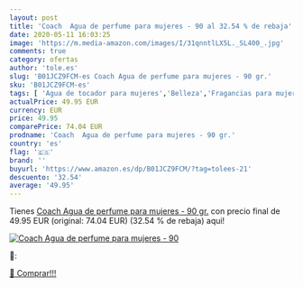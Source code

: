 ```yaml
---
layout: post
title: 'Coach  Agua de perfume para mujeres - 90 al 32.54 % de rebaja'
date: 2020-05-11 16:03:25
image: 'https://m.media-amazon.com/images/I/31qnntlLX5L._SL400_.jpg'
comments: true
category: ofertas
author: 'tole.es'
slug: 'B01JCZ9FCM-es Coach Agua de perfume para mujeres - 90 gr.'
sku: 'B01JCZ9FCM-es'
tags: [ 'Agua de tocador para mujeres','Belleza','Fragancias para mujeres','Instrumentos de percusión para niños','Instrumentos musicales para niños','Juguetes','Juguetes y juegos','Perfumes y fragancias','Productos para el cuidado de la piel','Sets y juegos para el cuidado de la piel','agua','de','perfume', ]
actualPrice: 49.95 EUR
currency: EUR
price: 49.95
comparePrice: 74.04 EUR
prodname: 'Coach  Agua de perfume para mujeres - 90 gr.'
country: 'es'
flag: '🇪🇸'
brand: ''
buyurl: 'https://www.amazon.es/dp/B01JCZ9FCM/?tag=tolees-21'
descuento: '32.54'
average: '49.95'
---
```


Tienes [Coach  Agua de perfume para mujeres - 90 gr.](https://www.amazon.es/dp/B01JCZ9FCM/?tag=tolees-21) con precio final de  49.95 EUR (original: 74.04 EUR) (32.54 %  de rebaja) aqui!

[![Coach  Agua de perfume para mujeres - 90](https://m.media-amazon.com/images/I/31qnntlLX5L._SL400_.jpg)](https://www.amazon.es/dp/B01JCZ9FCM/?tag=tolees-21)

🔎:


[🛒 Comprar!!!](https://www.amazon.es/dp/B01JCZ9FCM/?tag=tolees-21)
